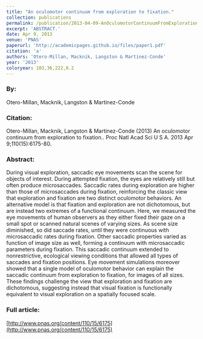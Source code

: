 ```yaml
---
title: "An oculomotor continuum from exploration to fixation."
collection: publications
permalink: /publication/2013-04-09-AnOculomotorContinuumFromExplorationToFixation_
excerpt: 'ABSTRACT.'
date: Apr 9, 2013
venue: 'PNAS'
paperurl: 'http://academicpages.github.io/files/paper1.pdf'
citation: 'a'
authors: 'Otero-Millan, Macknik, Langston & Martinez-Conde'
year: '2013'
coloryear: 103,36,222,0.2
---
```


### By: 
Otero-Millan, Macknik, Langston & Martinez-Conde

### Citation: 
Otero-Millan, Macknik, Langston & Martinez-Conde (2013) An oculomotor continuum from exploration to fixation.. Proc Natl Acad Sci U S A. 2013 Apr 9;110(15):6175-80. 

### Abstract: 
During visual exploration, saccadic eye movements scan the scene for objects of interest. During attempted fixation, the eyes are relatively still but often produce microsaccades. Saccadic rates during exploration are higher than those of microsaccades during fixation, reinforcing the classic view that exploration and fixation are two distinct oculomotor behaviors. An alternative model is that fixation and exploration are not dichotomous, but are instead two extremes of a functional continuum. Here, we measured the eye movements of human observers as they either fixed their gaze on a small spot or scanned natural scenes of varying sizes. As scene size diminished, so did saccade rates, until they were continuous with microsaccadic rates during fixation. Other saccadic properties varied as function of image size as well, forming a continuum with microsaccadic parameters during fixation. This saccadic continuum extended to nonrestrictive, ecological viewing conditions that allowed all types of saccades and fixation positions. Eye movement simulations moreover showed that a single model of oculomotor behavior can explain the saccadic continuum from exploration to fixation, for images of all sizes. These findings challenge the view that exploration and fixation are dichotomous, suggesting instead that visual fixation is functionally equivalent to visual exploration on a spatially focused scale.

### Full article: 
[http://www.pnas.org/content/110/15/6175](http://www.pnas.org/content/110/15/6175)
